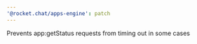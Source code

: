 ```yaml
---
'@rocket.chat/apps-engine': patch
---
```


Prevents app:getStatus requests from timing out in some cases
